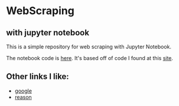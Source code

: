 # WebScraping
## with jupyter notebook

This is a simple repository for web scraping with Jupyter Notebook.

The notebook code is [here](https://github.com/hanchak/WebScrape/blob/master/ScrapeTheWeather.ipynb). It's based off of code I found at this [site](https://www.dataquest.io/blog/web-scraping-tutorial-python/).

## Other links I like:
- [google](https://www.google.com)
- [reason](https://www.reason.com)
